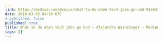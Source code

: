 ```yaml
---
link: https://medium.com/@xevix/what-to-do-when-tech-jobs-go-bad-93e631a1bdc9
date: 2018-03-05 04:10 UTC
# published: false
published: true
title: What to do when tech jobs go bad – Alejandro Wainzinger – Medium
tags: []
---
```



